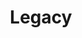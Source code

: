 ---
pid: LLP522
title: Legacy
location_transcription: 20th + Chestnut
zipcode: '19144'
outside_phl: 
neighborhood: Germantown
age: 
age_range: 
instagram: 
image_file_name: LLP_522.jpg
proposal_transcription: |-
  mirror faces

  to remind people they are a reflection ...
topic: Family,History
topic_summary: 0, 0
type: Sculpture Statue
keywords_other: mirror, lineage, reflection
credit: 
image_labels: 
twitter: 
facebook: 
permalink: "/monuments/llp522/"
layout: item-page
---